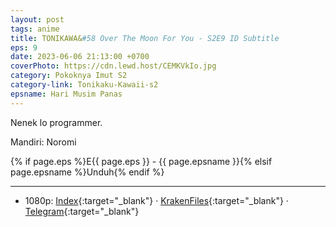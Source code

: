 ```yaml
---
layout: post
tags: anime
title: TONIKAWA&#58 Over The Moon For You - S2E9 ID Subtitle
eps: 9
date: 2023-06-06 21:13:00 +0700
coverPhoto: https://cdn.lewd.host/CEMKVkIo.jpg
category: Pokoknya Imut S2
category-link: Tonikaku-Kawaii-s2
epsname: Hari Musim Panas
---
```


Nenek lo programmer.

Mandiri: Noromi

{% if page.eps %}E{{ page.eps }} - {{ page.epsname }}{% elsif page.epsname %}Unduh{% endif %}

---
- 1080p: [Index](https://bit.ly/3MMGLaC){:target="_blank"} &middot; [KrakenFiles](https://krakenfiles.com/view/qr4UQ2z5qK/file.html){:target="_blank"} &middot; [Telegram](https://t.me/a1fansubweeklies/294){:target="_blank"}